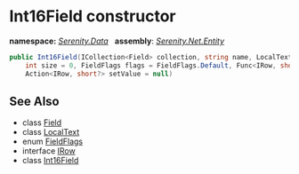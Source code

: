 # Int16Field constructor
**namespace:** *[Serenity.Data](../../README.md#serenity.data-namespace)*   **assembly**: *[Serenity.Net.Entity](../../README.md)*

```csharp
public Int16Field(ICollection<Field> collection, string name, LocalText caption = null, 
    int size = 0, FieldFlags flags = FieldFlags.Default, Func<IRow, short?> getValue = null, 
    Action<IRow, short?> setValue = null)
```

## See Also

* class [Field](../Field.md)
* class [LocalText](../Serenity.Net.Core/../../Serenity/LocalText.md)
* enum [FieldFlags](../Serenity.Net.Data/../FieldFlags.md)
* interface [IRow](../IRow.md)
* class [Int16Field](../Int16Field.md)